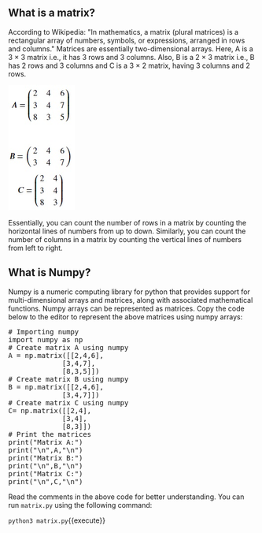 ## What is a matrix?
According to Wikipedia: "In mathematics, a matrix (plural matrices) is a rectangular array of numbers, symbols, or expressions, arranged in rows and columns." Matrices are essentially two-dimensional arrays. Here, A is a 3 × 3 matrix i.e., it has 3 rows and 3 columns. Also, B is a 2 × 3 matrix i.e., B has 2 rows and 3 columns and C is a 3 × 2 matrix, having 3 columns and 2 rows.   

![Matrix Example](./assets/matrixexample.jpg)

Essentially, you can count the number of rows in a matrix by counting the horizontal lines of numbers from up to down. Similarly, you can count the number of columns in a matrix by counting the vertical lines of numbers from left to right.

## What is Numpy?
Numpy is a numeric computing library for python that provides support for multi-dimensional arrays and matrices, along with associated mathematical functions. Numpy arrays can be represented as matrices. Copy the code below to the editor to represent the above matrices using numpy arrays:

<pre class="file" data-filename="matrix.py" data-target="replace">
# Importing numpy
import numpy as np
# Create matrix A using numpy
A = np.matrix([[2,4,6],
             [3,4,7],
             [8,3,5]])
# Create matrix B using numpy
B = np.matrix([[2,4,6],
             [3,4,7]])
# Create matrix C using numpy             
C= np.matrix([[2,4],
             [3,4],
             [8,3]])
# Print the matrices
print("Matrix A:")
print("\n",A,"\n")
print("Matrix B:")
print("\n",B,"\n")
print("Matrix C:")
print("\n",C,"\n")
</pre>

Read the comments in the above code for better understanding. You can run `matrix.py` using the following command:

`python3 matrix.py`{{execute}}